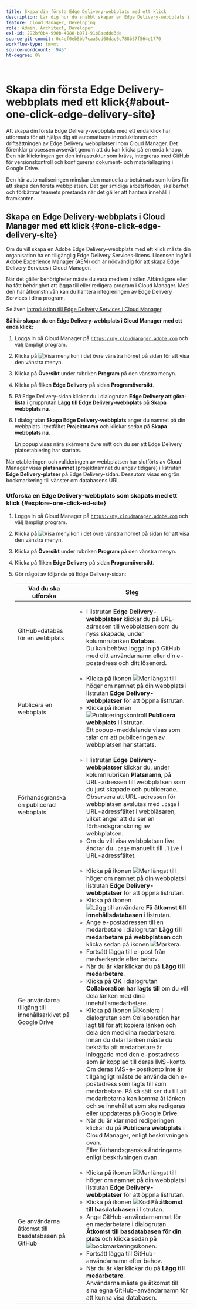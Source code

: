 ```yaml
---
title: Skapa din första Edge Delivery-webbplats med ett klick
description: Lär dig hur du snabbt skapar en Edge Delivery-webbplats i Cloud Manager med en enkel musklickning.
feature: Cloud Manager, Developing
role: Admin, Architect, Developer
exl-id: 292bf0b4-990b-4980-b971-91b8aedde3de
source-git-commit: 0c4ef0eb5bb7caa5cd68dac6c788b37f564e1770
workflow-type: tm+mt
source-wordcount: '945'
ht-degree: 0%

---
```


# Skapa din första Edge Delivery-webbplats med ett klick{#about-one-click-edge-delivery-site}

Att skapa din första Edge Delivery-webbplats med ett enda klick har utformats för att hjälpa dig att automatisera introduktionen och driftsättningen av Edge Delivery webbplatser inom Cloud Manager. Det förenklar processen avsevärt genom att du kan klicka på en enda knapp. Den här klickningen ger den infrastruktur som krävs, integreras med GitHub för versionskontroll och konfigurerar dokument- och materiallagring i Google Drive.

Den här automatiseringen minskar den manuella arbetsinsats som krävs för att skapa den första webbplatsen. Det ger smidiga arbetsflöden, skalbarhet och förbättrar teamets prestanda när det gäller att hantera innehåll i framkanten.

<!-- Check out this quick 2-minute video for a step-by-step walkthrough on creating your first Edge Delivery site—no hassle, just one click.

>[!VIDEO](https://video.tv.adobe.com/v/3458975?quality=12&learn=on) -->



<!-- >
## Practical use cases {#use-cases}

| Use case | Description |
| --- | --- |
| Website and application deployment | <ul><li>Automate the hosting and delivery of static or dynamic sites.</li><li>Ensure fast performance through edge caching. </li></ul> |
| API gateway and content delivery | <ul><li>Optimize API responses by caching data at the edge.</li><li>Reduce backend load and improved response times. </li></ul> |
| Real-time content updates | <ul><li>Instant deployment of new content across edge locations.</li><li>Support integration with automated content pipelines. </li></ul> |
| Edge computing workloads | <ul><li>Support serverless computing to process workloads closer to users.</li><li>Reduce latency and enhance performance. </li></ul> |
| Security and governance | <ul><li>Security is provided with integrated DDoS (Distributed Denial of Service) protection and WAF (Web Application Firewall) integration.</li><li>Ensure that content is delivered securely through TLS (Transport Security Layer) encryption. </li></ul> |
-->





## Skapa en Edge Delivery-webbplats i Cloud Manager med ett klick {#one-click-edge-delivery-site}

Om du vill skapa en Adobe Edge Delivery-webbplats med ett klick måste din organisation ha en tillgänglig Edge Delivery Services-licens. Licensen ingår i Adobe Experience Manager (AEM) och är nödvändig för att skapa Edge Delivery Services i Cloud Manager.

När det gäller behörigheter måste du vara medlem i rollen Affärsägare eller ha fått behörighet att lägga till eller redigera program i Cloud Manager. Med den här åtkomstnivån kan du hantera integreringen av Edge Delivery Services i dina program.

Se även [Introduktion till Edge Delivery Services i Cloud Manager](/help/implementing/cloud-manager/edge-delivery/introduction-to-edge-delivery-services.md).

<!-- PROPER AEM BOT CONFIGURATIONS MUST BE IN PLACE FIRST FOR AUTOMATIC CONTENT UPDATES? TRUE or FALSE? -->

**Så här skapar du en Edge Delivery-webbplats i Cloud Manager med ett enda klick:**

1. Logga in på Cloud Manager på [`https://my.cloudmanager.adobe.com`](https://my.cloudmanager.adobe.com/) och välj lämpligt program.
1. Klicka på ![Visa menyikon](https://spectrum.adobe.com/static/icons/workflow_18/Smock_ShowMenu_18_N.svg) i det övre vänstra hörnet på sidan för att visa den vänstra menyn.
1. Klicka på **Översikt** under rubriken **Program** på den vänstra menyn.
1. Klicka på fliken **Edge Delivery** på sidan **Programöversikt**.
1. På Edge Delivery-sidan klickar du i dialogrutan **Edge Delivery att göra-lista** i grupprutan **Lägg till Edge Delivery-webbplats** på **Skapa webbplats nu**.
1. I dialogrutan **Skapa Edge Delivery-webbplats** anger du namnet på din webbplats i textfältet **Projektnamn** och klickar sedan på **Skapa webbplats nu**.

   En popup visas nära skärmens övre mitt och du ser att Edge Delivery platsetablering har startats.

När etableringen och valideringen av webbplatsen har slutförts av Cloud Manager visas **platsnamnet** (projektnamnet du angav tidigare) i listrutan **Edge Delivery-platser** på Edge Delivery-sidan. Dessutom visas en grön bockmarkering till vänster om databasens URL.


### Utforska en Edge Delivery-webbplats som skapats med ett klick {#explore-one-click-ed-site}

1. Logga in på Cloud Manager på [`https://my.cloudmanager.adobe.com`](https://my.cloudmanager.adobe.com/) och välj lämpligt program.
1. Klicka på ![Visa menyikon](https://spectrum.adobe.com/static/icons/workflow_18/Smock_ShowMenu_18_N.svg) i det övre vänstra hörnet på sidan för att visa den vänstra menyn.
1. Klicka på **Översikt** under rubriken **Program** på den vänstra menyn.
1. Klicka på fliken **Edge Delivery** på sidan **Programöversikt**.
1. Gör något av följande på Edge Delivery-sidan:

   | Vad du ska utforska | Steg |
   | --- | --- |
   | GitHub-databas för en webbplats | <ul><li>I listrutan **Edge Delivery-webbplatser** klickar du på URL-adressen till webbplatsen som du nyss skapade, under kolumnrubriken **Databas**.<br>Du kan behöva logga in på GitHub med ditt användarnamn eller din e-postadress och ditt lösenord.</li> |
   | Publicera en webbplats | <ul><li> Klicka på ikonen ![Mer](https://spectrum.adobe.com/static/icons/workflow_18/Smock_More_18_N.svg) längst till höger om namnet på din webbplats i listrutan **Edge Delivery-webbplatser** för att öppna listrutan.</li><li>Klicka på ikonen ![Publiceringskontroll](https://spectrum.adobe.com/static/icons/workflow_18/Smock_PublishCheck_18_N.svg) **Publicera webbplats** i listrutan.<br>Ett popup-meddelande visas som talar om att publiceringen av webbplatsen har startats.</li></ul> |
   | Förhandsgranska en publicerad webbplats | <ul><li>I listrutan **Edge Delivery-webbplatser** klickar du, under kolumnrubriken **Platsnamn**, på URL-adressen till webbplatsen som du just skapade och publicerade.<br>Observera att URL-adressen för webbplatsen avslutas med `.page` i URL-adressfältet i webbläsaren, vilket anger att du ser en förhandsgranskning av webbplatsen.</li><li>Om du vill visa webbplatsen live ändrar du `.page` manuellt till `.live` i URL-adressfältet.</li></ul> |
   | Ge användarna tillgång till innehållsarkivet på Google Drive | <ul><li> Klicka på ikonen ![Mer](https://spectrum.adobe.com/static/icons/workflow_18/Smock_More_18_N.svg) längst till höger om namnet på din webbplats i listrutan **Edge Delivery-webbplatser** för att öppna listrutan.</li><li>Klicka på ikonen ![Lägg till användare](https://spectrum.adobe.com/static/icons/workflow_18/Smock_UsersAdd_18_N.svg) **Få åtkomst till innehållsdatabasen** i listrutan.</li><li>Ange e-postadressen till en medarbetare i dialogrutan **Lägg till medarbetare på webbplatsen** och klicka sedan på ikonen ![Markera](https://spectrum.adobe.com/static/icons/workflow_18/Smock_Checkmark_18_N.svg).</li><li>Fortsätt lägga till e-post från medverkande efter behov.</li><li>När du är klar klickar du på **Lägg till medarbetare**.</li><li>Klicka på **OK** i dialogrutan **Collaboration har lagts till** om du vill dela länken med dina innehållsmedarbetare.</li><li>Klicka på ikonen ![Kopiera](https://spectrum.adobe.com/static/icons/workflow_18/Smock_Copy_18_N.svg) i dialogrutan som Collaboration har lagt till för att kopiera länken och dela den med dina medarbetare.<br>Innan du delar länken måste du bekräfta att medarbetare är inloggade med den e-postadress som är kopplad till deras IMS-konto. Om deras IMS-e-postkonto inte är tillgängligt måste de använda den e-postadress som lagts till som medarbetare. På så sätt ser du till att medarbetarna kan komma åt länken och se innehållet som ska redigeras eller uppdateras på Google Drive.</li><li>När du är klar med redigeringen klickar du på **Publicera webbplats** i Cloud Manager, enligt beskrivningen ovan.<br>Eller förhandsgranska ändringarna enligt beskrivningen ovan.</li></ul> |
   | Ge användarna åtkomst till basdatabasen på GitHub | <ul><li> Klicka på ikonen ![Mer](https://spectrum.adobe.com/static/icons/workflow_18/Smock_More_18_N.svg) längst till höger om namnet på din webbplats i listrutan **Edge Delivery-webbplatser** för att öppna listrutan.</li><li>Klicka på ikonen ![Kod](https://spectrum.adobe.com/static/icons/workflow_18/Smock_Code_18_N.svg) **Få åtkomst till basdatabasen** i listrutan.</li><li>Ange GitHub-användarnamnet för en medarbetare i dialogrutan **Åtkomst till basdatabasen för din plats** och klicka sedan på ![bockmarkeringsikonen](https://spectrum.adobe.com/static/icons/workflow_18/Smock_Checkmark_18_N.svg).</li><li>Fortsätt lägga till GitHub-användarnamn efter behov.</li><li>När du är klar klickar du på **Lägg till medarbetare**.</li>Användarna måste ge åtkomst till sina egna GitHub-användarnamn för att kunna visa databasen. |
